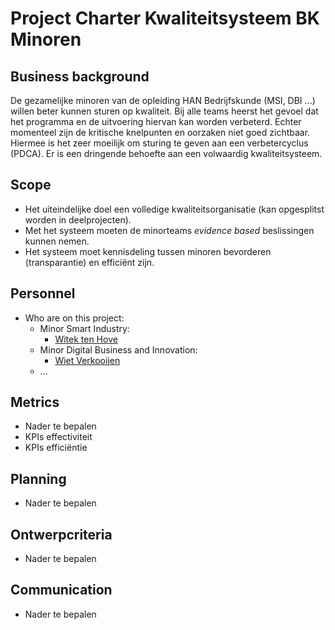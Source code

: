 # Project Charter Kwaliteitsysteem BK Minoren

## Business background

De gezamelijke minoren van de opleiding HAN Bedrijfskunde (MSI, DBI ...) willen beter kunnen sturen op kwaliteit. Bij alle teams heerst het gevoel dat het programma en de uitvoering hiervan kan worden verbeterd. Echter momenteel zijn de kritische knelpunten en oorzaken niet goed zichtbaar. Hiermee is het zeer moeilijk om sturing te geven aan een verbetercyclus (PDCA). Er is een dringende behoefte aan een volwaardig kwaliteitsysteem.

## Scope
* Het uiteindelijke doel een volledige kwaliteitsorganisatie (kan opgesplitst worden in deelprojecten).
* Met het systeem moeten de minorteams *evidence based* beslissingen kunnen nemen. 
* Het systeem moet kennisdeling tussen minoren bevorderen (transparantie) en efficiënt zijn.

## Personnel
* Who are on this project:
	* Minor Smart Industry:
		* <a href="mailto:witek.tenhove@han.nl?Subject=Opdracht%20D-cluster%20Kwaliteitsysteem" target="_top">Witek ten Hove</a>
	* Minor Digital Business and Innovation:
		* <a href="mailto:wiet.verkooijen@han.nl?Subject=Opdracht%20D-cluster%20Kwaliteitsysteem" target="_top">Wiet Verkooijen</a>
	* ...
	
## Metrics
* Nader te bepalen
* KPIs effectiviteit
* KPIs efficiëntie

## Planning
* Nader te bepalen

## Ontwerpcriteria
* Nader te bepalen

## Communication
* Nader te bepalen
